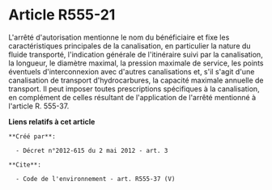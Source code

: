 # Article R555-21

L'arrêté d'autorisation mentionne le nom du bénéficiaire et fixe les caractéristiques principales de la canalisation, en
particulier la nature du fluide transporté, l'indication générale de l'itinéraire suivi par la canalisation, la longueur, le
diamètre maximal, la pression maximale de service, les points éventuels d'interconnexion avec d'autres canalisations et, s'il
s'agit d'une canalisation de transport d'hydrocarbures, la capacité maximale annuelle de transport. Il peut imposer toutes
prescriptions spécifiques à la canalisation, en complément de celles résultant de l'application de l'arrêté mentionné à
l'article R. 555-37.

**Liens relatifs à cet article**

	**Créé par**:

	  - Décret n°2012-615 du 2 mai 2012 - art. 3

	**Cite**:

	  - Code de l'environnement - art. R555-37 (V)
